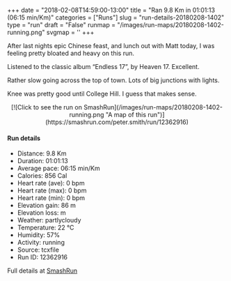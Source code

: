 +++
date = "2018-02-08T14:59:00-13:00"
title = "Ran 9.8 Km in 01:01:13 (06:15 min/Km)"
categories = ["Runs"]
slug = "run-details-20180208-1402"
type = "run"
draft = "False"
runmap = "/images/run-maps/20180208-1402-running.png"
svgmap = '<polyline points="68 58, 69 62, 70 63, 82 51, 89 48, 96 50, 100 47, 100 45, 97 45, 96 45, 91 43, 83 41, 75 38, 64 35, 60 34, 57 34, 54 32, 29 25, 28 26, 25 33, 23 34, 22 36, 18 35, 16 38, 12 37, 7 45, 1 45, 0 48, 4 59, 7 66, 22 75, 26 72, 28 72, 36 70, 42 71, 50 71, 54 69, 67 56, 68 56, 68 58">'
+++

After last nights epic Chinese feast, and lunch out with Matt today, I was feeling pretty bloated and heavy on this run. 

Listened to the classic album “Endless 17”, by Heaven 17. Excellent. 

Rather slow going across the top of town. Lots of big junctions with lights. 

Knee was pretty good until College Hill. I guess that makes sense. 

<!--more-->

<center>
[![Click to see the run on SmashRun](/images/run-maps/20180208-1402-running.png "A map of this run")](https://smashrun.com/peter.smith/run/12362916)
</center>

#### Run details

* Distance: 9.8 Km
* Duration: 01:01:13
* Average pace: 06:15 min/Km
* Calories: 856 Cal
* Heart rate (ave): 0 bpm
* Heart rate (max): 0 bpm
* Heart rate (min): 0 bpm
* Elevation gain: 86 m
* Elevation loss:  m
* Weather: partlycloudy
* Temperature: 22 &deg;C
* Humidity: 57%
* Activity: running
* Source: tcxfile
* Run ID: 12362916

Full details at [SmashRun](https://smashrun.com/peter.smith/run/12362916)